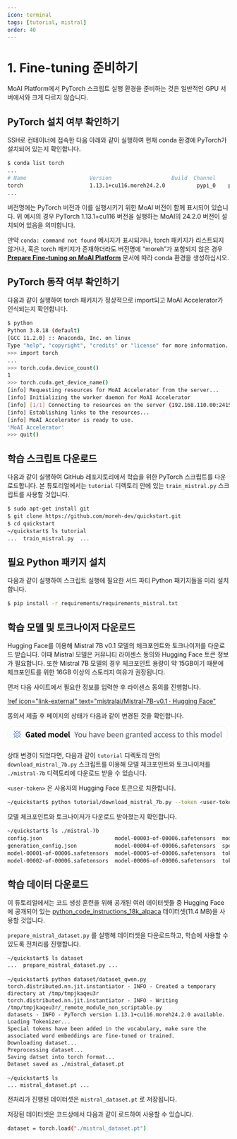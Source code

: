 ```yaml
---
icon: terminal
tags: [tutorial, mistral]
order: 40
---
```


# 1. Fine-tuning 준비하기

MoAI Platform에서 PyTorch 스크립트 실행 환경을 준비하는 것은 일반적인 GPU 서버에서와 크게 다르지 않습니다.

## PyTorch 설치 여부 확인하기

SSH로 컨테이너에 접속한 다음 아래와 같이 실행하여 현재 conda 환경에 PyTorch가 설치되어 있는지 확인합니다.

```bash
$ conda list torch
...
# Name                    Version                   Build  Channel
torch                     1.13.1+cu116.moreh24.2.0          pypi_0    pypi
...
```

버전명에는 PyTorch 버전과 이를 실행시키기 위한 MoAI 버전이 함께 표시되어 있습니다. 위 예시의 경우 PyTorch 1.13.1+cu116 버전을 실행하는 MoAI의 24.2.0 버전이 설치되어 있음을 의미합니다.

만약 `conda: command not found` 메시지가 표시되거나, torch 패키지가 리스트되지 않거나, 혹은 torch 패키지가 존재하더라도 버전명에 “moreh”가 포함되지 않은 경우 **[Prepare Fine-tuning on MoAI Platform](/Supported_Documents/Prepare_Fine_tuning_MoAI.md)** 문서에 따라 conda 환경을 생성하십시오.

## PyTorch 동작 여부 확인하기

다음과 같이 실행하여 torch 패키지가 정상적으로 import되고 MoAI Accelerator가 인식되는지 확인합니다.

```bash
$ python
Python 3.8.18 (default)
[GCC 11.2.0] :: Anaconda, Inc. on linux
Type "help", "copyright", "credits" or "license" for more information.
>>> import torch
...
>>> torch.cuda.device_count()
1
>>> torch.cuda.get_device_name()
[info] Requesting resources for MoAI Accelerator from the server...
[info] Initializing the worker daemon for MoAI Accelerator
[info] [1/1] Connecting to resources on the server (192.168.110.00:24158)...
[info] Establishing links to the resources...
[info] MoAI Accelerator is ready to use.
'MoAI Accelerator'
>>> quit()
```

## 학습 스크립트 다운로드

다음과 같이 실행하여 GitHub 레포지토리에서 학습을 위한 PyTorch 스크립트를 다운로드합니다. 본 튜토리얼에서는 `tutorial` 디렉토리 안에 있는 `train_mistral.py` 스크립트를 사용할 것입니다.

```bash
$ sudo apt-get install git
$ git clone https://github.com/moreh-dev/quickstart.git
$ cd quickstart
~/quickstart$ ls tutorial
...  train_mistral.py  ...
```

## 필요 Python 패키지 설치

다음과 같이 실행하여 스크립트 실행에 필요한 서드 파티 Python 패키지들을 미리 설치합니다.

```bash
$ pip install -r requirements/requirements_mistral.txt
```

## 학습 모델 및 토크나이저 다운로드

Hugging Face를 이용해 Mistral 7B v0.1 모델의 체크포인트와 토크나이저를 다운로드 받습니다. 이때 Mistral 모델은 커뮤니티 라이센스 동의와 Hugging Face 토큰 정보가 필요합니다. 또한 Mistral 7B 모델의 경우 체크포인트 용량이 약 15GB이기 때문에 체크포인트를 위한 16GB 이상의 스토리지 여유가 권장됩니다.

먼저 다음 사이트에서 필요한 정보를 입력한 후 라이센스 동의를 진행합니다.

[!ref icon="link-external" text="mistralai/Mistral-7B-v0.1 · Hugging Face"](https://huggingface.co/mistralai/Mistral-7B-v0.1)

동의서 제출 후 페이지의 상태가 다음과 같이 변경된 것을 확인합니다.

![](alert.png)

상태 변경이 되었다면, 다음과 같이 `tutorial` 디렉토리 안의 `download_mistral_7b.py` 스크립트를 이용해 모델 체크포인트와 토크나이저를 `./mistral-7b` 디렉토리에 다운로드 받을 수 있습니다. 

`<user-token>` 은 사용자의 Hugging Face 토큰으로 치환합니다.

```bash
~/quickstart$ python tutorial/download_mistral_7b.py --token <user-token>
```

모델 체크포인트와 토크나이저가 다운로드 받아졌는지 확인합니다.

```bash
~/quickstart$ ls ./mistral-7b
config.json                       model-00003-of-00006.safetensors  model.safetensors.index.json  tokenizer.model
generation_config.json            model-00004-of-00006.safetensors  special_tokens_map.json
model-00001-of-00006.safetensors  model-00005-of-00006.safetensors  tokenizer_config.json
model-00002-of-00006.safetensors  model-00006-of-00006.safetensors  tokenizer.json
```

## 학습 데이터 다운로드

이 튜토리얼에서는 코드 생성 훈련을 위해 공개된 여러 데이터셋들 중 Hugging Face에 공개되어 있는 [python_code_instructions_18k_alpaca](https://huggingface.co/datasets/iamtarun/python_code_instructions_18k_alpaca) 데이터셋(11.4 MB)을 사용할 것입니다.

`prepare_mistral_dataset.py` 를 실행해 데이터셋을 다운로드하고, 학습에 사용할 수 있도록 전처리를 진행합니다.

```
~/quickstart$ ls dataset
...  prepare_mistral_dataset.py ...

~/quickstart$ python dataset/dataset_qwen.py
torch.distributed.nn.jit.instantiator - INFO - Created a temporary directory at /tmp/tmpjkaqeu3r
torch.distributed.nn.jit.instantiator - INFO - Writing /tmp/tmpjkaqeu3r/_remote_module_non_scriptable.py
datasets - INFO - PyTorch version 1.13.1+cu116.moreh24.2.0 available.
Loading Tokenizer...
Special tokens have been added in the vocabulary, make sure the associated word embeddings are fine-tuned or trained.
Downloading dataset...
Preprocessing dataset...
Saving datset into torch format...
Dataset saved as ./mistral_dataset.pt

~/quickstart$ ls
... mistral_dataset.pt ...
```

전처리가 진행된 데이터셋은 `mistral_dataset.pt` 로 저장됩니다. 

저장된 데이터셋은 코드상에서 다음과 같이 로드하여 사용할 수 있습니다.

```bash
dataset = torch.load("./mistral_dataset.pt")
```
